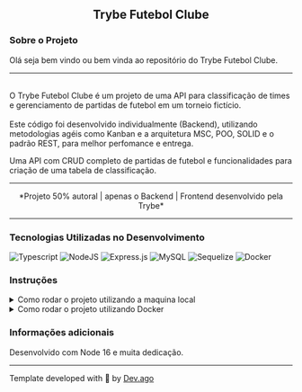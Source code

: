 <h2 align=center> Trybe Futebol Clube </h2>

### Sobre o Projeto
<p>Olá seja bem vindo ou bem vinda ao repositório do Trybe Futebol Clube.<p>  

---

<br/>
O Trybe Futebol Clube é um projeto de uma API para classificação de times e gerenciamento de partidas de futebol em um torneio fictício.
<br/>
<br/>
Este código foi desenvolvido individualmente (Backend), utilizando metodologias agéis como Kanban
e a arquitetura MSC, POO, SOLID e o padrão REST, para melhor perfomance e entrega.

Uma API com CRUD completo de partidas de futebol e funcionalidades para criação de uma tabela de classificação.

---

<p align=center>*Projeto 50% autoral | apenas o Backend | Frontend desenvolvido pela Trybe*</p>

---

### Tecnologias Utilizadas no Desenvolvimento
![Typescript](https://img.shields.io/badge/TypeScript-007ACC?style=for-the-badge&logo=typescript&logoColor=white) ![NodeJS](https://img.shields.io/badge/node.js-6DA55F?style=for-the-badge&logo=node.js&logoColor=white) ![Express.js](https://img.shields.io/badge/express.js-%23404d59.svg?style=for-the-badge&logo=express&logoColor=%2361DAFB) ![MySQL](https://img.shields.io/badge/MySQL-00000F?style=for-the-badge&logo=mysql&logoColor=white) ![Sequelize](https://img.shields.io/badge/sequelize-323330?style=for-the-badge&logo=sequelize&logoColor=blue) ![Docker](https://img.shields.io/badge/docker-%230db7ed.svg?style=for-the-badge&logo=docker&logoColor=white)

### Instruções
<details>
<summary> Como rodar o projeto utilizando a maquina local </summary>
<br/>

>Primeiro faça o clone deste repositório em sua maquina.
```
git clone git@github.com:Adson-Gomes-Oliveira/Trybe-Futebol-Clube.git
```
>Após o clone ser concluído com sucesso, entre no diretório e utilize o comando `npm install`.

>Utilize `npm run dev` para iniciar o servidor do projeto localmente.

>Dentro do diretório do projeto existe um script SQL para dar criar ao banco de dados.

</details>
<details>
<summary> Como rodar o projeto utilizando Docker </summary>
<br/>

>Primeiro faça o clone deste repositório em sua maquina.
```
git clone git@github.com:Adson-Gomes-Oliveira/Trybe-Futebol-Clube.git
```
>Após o clone ser concluído com sucesso, entre no diretório e utilize o comando `npm run compose:up:dev`.

>O Frontend e o Backend serão iniciados automaticamente nas respectivas portas 3000 e 3001.

</details>


### Informações adicionais
Desenvolvido com Node 16 e muita dedicação.

---

Template developed with :white_heart: by [Dev.ago](https://www.linkedin.com/in/adson-gomes-oliveira/)
